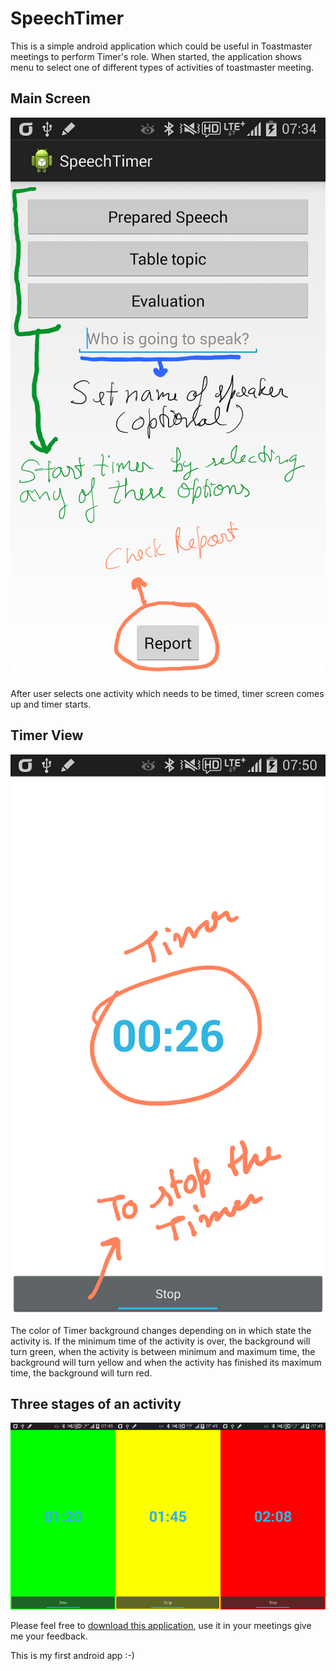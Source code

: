 SpeechTimer
===========

This is a simple android application which could be useful in Toastmaster meetings to perform Timer's role.
When started, the application shows menu to select one of different types of activities of toastmaster meeting.

Main Screen
-----------

![](https://github.com/devendra020280/SpeechTimer/blob/master/screenshots/Screenshots_2014-08-13-07-44-13.png)


After user selects one activity which needs to be timed, timer screen comes up and timer starts.

Timer View
----------

![](https://github.com/devendra020280/SpeechTimer/blob/master/screenshots/Screenshots_2014-08-13-07-51-18.png)


The color of Timer background changes depending on in which state the activity is. If the minimum time of the activity is over, the background will turn green, when the activity is between minimum and maximum time, the background will turn yellow and when the activity has finished its maximum time, the background will turn red.


Three stages of an activity
---------------------------

![](https://github.com/devendra020280/SpeechTimer/blob/master/screenshots/threestages.png)



Please feel free to [download this application](https://github.com/devendra020280/SpeechTimer/blob/master/bin/SpeechTimer.apk), use it in your meetings give me your feedback.

This is my first android app :-)


